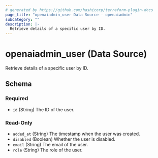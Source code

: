 ```yaml
---
# generated by https://github.com/hashicorp/terraform-plugin-docs
page_title: "openaiadmin_user Data Source - openaiadmin"
subcategory: ""
description: |-
  Retrieve details of a specific user by ID.
---
```


# openaiadmin_user (Data Source)

Retrieve details of a specific user by ID.



<!-- schema generated by tfplugindocs -->
## Schema

### Required

- `id` (String) The ID of the user.

### Read-Only

- `added_at` (String) The timestamp when the user was created.
- `disabled` (Boolean) Whether the user is disabled.
- `email` (String) The email of the user.
- `role` (String) The role of the user.
